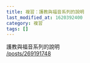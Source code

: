 ```yaml
---
title: 複習：護教與福音系列的說明
last_modified_at: 1620392400
category: 複習
tags: []
---
```


<p>護教與福音系列的說明<br/>
<a href="/posts/269191748" target="_blank">/posts/269191748</a></p>
<p> </p>
